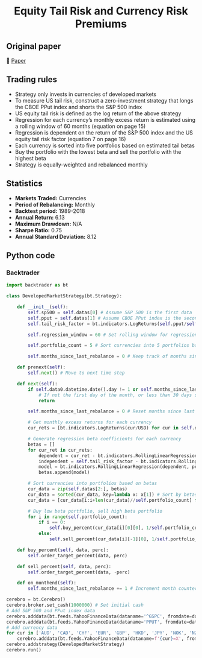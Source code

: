 <div align="center">
  <h1>Equity Tail Risk and Currency Risk Premiums</h1>
</div>

## Original paper

📕 [Paper](https://papers.ssrn.com/sol3/papers.cfm?abstract_id=3399980)

## Trading rules

- Strategy only invests in currencies of developed markets
- To measure US tail risk, construct a zero-investment strategy that longs the CBOE PPut index and shorts the S&P 500 index
- US equity tail risk is defined as the log return of the above strategy
- Regression for each currency’s monthly excess return is estimated using a rolling window of 60 months (equation on page 15)
- Regression is dependent on the return of the S&P 500 index and the US equity tail risk factor (equation 7 on page 16)
- Each currency is sorted into five portfolios based on estimated tail betas
- Buy the portfolio with the lowest beta and sell the portfolio with the highest beta
- Strategy is equally-weighted and rebalanced monthly

## Statistics

- **Markets Traded:** Currencies
- **Period of Rebalancing:** Monthly
- **Backtest period:** 1989-2018
- **Annual Return:** 6.13
- **Maximum Drawdown:** N/A
- **Sharpe Ratio:** 0.75
- **Annual Standard Deviation:** 8.12

## Python code

### Backtrader

```python
import backtrader as bt

class DevelopedMarketStrategy(bt.Strategy):

    def __init__(self):
        self.sp500 = self.datas[0] # Assume S&P 500 is the first data
        self.pput = self.datas[1] # Assume CBOE PPut index is the second data
        self.tail_risk_factor = bt.indicators.LogReturns(self.pput/self.sp500) # Calculate US equity tail risk factor

        self.regression_window = 60 # Set rolling window for regression to 60 months

        self.portfolio_count = 5 # Sort currencies into 5 portfolios based on estimated tail betas

        self.months_since_last_rebalance = 0 # Keep track of months since last rebalance

    def prenext(self):
        self.next() # Move to next time step

    def next(self):
        if self.data0.datetime.date().day != 1 or self.months_since_last_rebalance < 30:
            # If not the first day of the month, or less than 30 days since last rebalance, skip
            return

        self.months_since_last_rebalance = 0 # Reset months since last rebalance

        # Get monthly excess returns for each currency
        cur_rets = [bt.indicators.LogReturns(cur/USD) for cur in self.datas[2:]]

        # Generate regression beta coefficients for each currency
        betas = []
        for cur_ret in cur_rets:
            dependent = cur_ret - bt.indicators.RollingLinearRegression(cur_ret - self.tail_risk_factor, period=self.regression_window).slope
            independent = self.tail_risk_factor - bt.indicators.RollingLinearRegression(self.tail_risk_factor, period=self.regression_window).slope
            model = bt.indicators.RollingLinearRegression(dependent, period=self.regression_window).beta
            betas.append(model)

        # Sort currencies into portfolios based on betas
        cur_data = zip(self.datas[2:], betas)
        cur_data = sorted(cur_data, key=lambda x: x[1]) # Sort by betas
        cur_data = [cur_data[i:i+len(cur_data)//self.portfolio_count] for i in range(0, len(cur_data), len(cur_data)//self.portfolio_count)] # Group into portfolios

        # Buy low beta portfolio, sell high beta portfolio
        for i in range(self.portfolio_count):
            if i == 0:
                self.buy_percent(cur_data[i][0][0], 1/self.portfolio_count)
            else:
                self.sell_percent(cur_data[i][-1][0], 1/self.portfolio_count)

    def buy_percent(self, data, perc):
        self.order_target_percent(data, perc)

    def sell_percent(self, data, perc):
        self.order_target_percent(data, -perc)

    def on_monthend(self):
        self.months_since_last_rebalance += 1 # Increment month counter

cerebro = bt.Cerebro()
cerebro.broker.set_cash(1000000) # Set initial cash
# Add S&P 500 and PPut index data
cerebro.adddata(bt.feeds.YahooFinanceData(dataname='^GSPC', fromdate=datetime(2011, 1, 1), todate=datetime(2020, 12, 31)))
cerebro.adddata(bt.feeds.YahooFinanceData(dataname='PPUT', fromdate=datetime(2011, 1, 1), todate=datetime(2020, 12, 31)))
# Add currency data
for cur in ['AUD', 'CAD', 'CHF', 'EUR', 'GBP', 'HKD', 'JPY', 'NOK', 'NZD', 'SEK', 'SGD']:
    cerebro.adddata(bt.feeds.YahooFinanceData(dataname=f'{cur}=X', fromdate=datetime(2011, 1, 1), todate=datetime(2020, 12, 31)))
cerebro.addstrategy(DevelopedMarketStrategy)
cerebro.run()
```